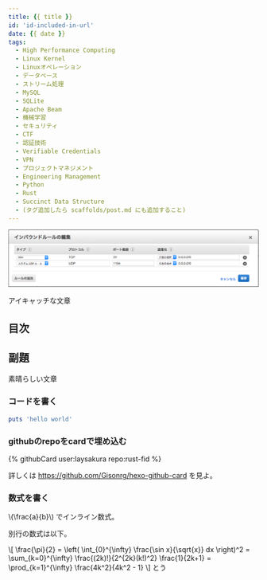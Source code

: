 ```yaml
---
title: {{ title }}
id: 'id-included-in-url'
date: {{ date }}
tags:
  - High Performance Computing
  - Linux Kernel
  - Linuxオペレーション
  - データベース
  - ストリーム処理
  - MySQL
  - SQLite
  - Apache Beam
  - 機械学習
  - セキュリティ
  - CTF
  - 認証技術
  - Verifiable Credentials
  - VPN
  - プロジェクトマネジメント
  - Engineering Management
  - Python
  - Rust
  - Succinct Data Structure
  - (タグ追加したら scaffolds/post.md にも追加すること)
---
```


<img src="/img/2016/07-14-ec2-inbound-rule.png" alt="AWS EC2でのVPNポート開放" width="auto" height="auto">

アイキャッチな文章

<!-- more -->

## 目次
<!-- toc -->

## 副題

素晴らしい文章

### コードを書く

```ruby タイトル何でも書ける.rb
puts 'hello world'
```

### githubのrepoをcardで埋め込む

{% githubCard user:laysakura repo:rust-fid %}

詳しくは https://github.com/Gisonrg/hexo-github-card を見よ。

### 数式を書く

\\(\frac{a}{b}\\) でインライン数式。

別行の数式は以下。

\\[
  \frac{\pi}{2} =
  \left( \int_{0}^{\infty} \frac{\sin x}{\sqrt{x}} dx \right)^2 =
  \sum_{k=0}^{\infty} \frac{(2k)!}{2^{2k}(k!)^2} \frac{1}{2k+1} =
  \prod_{k=1}^{\infty} \frac{4k^2}{4k^2 - 1}
\\]
とう
